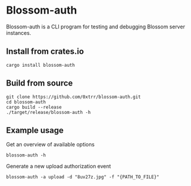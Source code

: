 # Blossom-auth

Blossom-auth is a CLI program for testing and debugging Blossom server instances.


## Install from crates.io
```
cargo install blossom-auth
```

## Build from source
```
git clone https://github.com/0xtrr/blossom-auth.git
cd blossom-auth
cargo build --release
./target/release/blossom-auth -h
```

## Example usage

Get an overview of available options
```
blossom-auth -h
```

Generate a new upload authorization event
```
blossom-auth -a upload -d "8uv27z.jpg" -f "{PATH_TO_FILE}"
```
